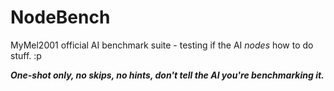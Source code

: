 # NodeBench
MyMel2001 official AI benchmark suite - testing if the AI *nodes* how to do stuff. :p

***One-shot only, no skips, no hints, don't tell the AI you're benchmarking it.***
